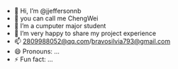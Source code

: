 - 👋 Hi, I’m @jjeffersonnb
- 👀 you can call me ChengWei
- 🌱 I’m a cumputer major student
- 💞️ I’m very happy to share my project experience
- 📫 2809988052@qq.com/bravosilvia793@gmail.com
- 😄 Pronouns: ...
- ⚡ Fun fact: ...

<!---
jjeffersonnb/jjeffersonnb is a ✨ special ✨ repository because its `README.md` (this file) appears on your GitHub profile.
You can click the Preview link to take a look at your changes.
--->
